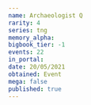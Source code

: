 ```yaml
---
name: Archaeologist Q
rarity: 4
series: tng
memory_alpha:
bigbook_tier: -1
events: 22
in_portal:
date: 20/05/2021
obtained: Event
mega: false
published: true
---
```



